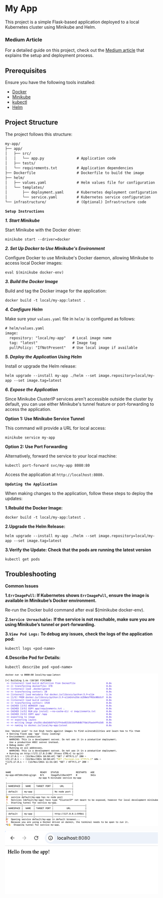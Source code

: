 # My App

This project is a simple Flask-based application deployed to a local Kubernetes cluster using Minikube and Helm.

### Medium Article

For a detailed guide on this project, check out the [Medium article](https://medium.com/@ramchandra-vadranam/building-a-complete-ci-cd-pipeline-for-eks-with-aws-ecr-codepipeline-codebuild-and-helm-98ca37bc6b50) that explains the setup and deployment process.


## Prerequisites

Ensure you have the following tools installed:
- [Docker](https://docs.docker.com/get-docker/)
- [Minikube](https://minikube.sigs.k8s.io/docs/start/)
- [kubectl](https://kubernetes.io/docs/tasks/tools/)
- [Helm](https://helm.sh/docs/intro/install/)

## Project Structure

The project follows this structure:

```plaintext
my-app/
├── app/
│   ├── src/
│   │   └── app.py               # Application code
│   ├── tests/
│   └── requirements.txt         # Application dependencies
├── Dockerfile                   # Dockerfile to build the image
├── helm/
│   ├── values.yaml              # Helm values file for configuration
│   └── templates/
│       ├── deployment.yaml      # Kubernetes deployment configuration
│       └── service.yaml         # Kubernetes service configuration
└── infrastructure/              # (Optional) Infrastructure code
```
**`Setup Instructions`**

***1. Start Minikube***

Start Minikube with the Docker driver:

``` 
minikube start --driver=docker 
```

***2. Set Up Docker to Use Minikube's Environment***

Configure Docker to use Minikube's Docker daemon, allowing Minikube to access local Docker images:

```
eval $(minikube docker-env)
```

***3. Build the Docker Image***

Build and tag the Docker image for the application:

```
docker build -t local/my-app:latest .
```
***4. Configure Helm***

Make sure your `values.yaml` file in `helm/` is configured as follows:

```
# helm/values.yaml
image:
  repository: "local/my-app"   # Local image name
  tag: "latest"                # Image tag
  pullPolicy: "IfNotPresent"   # Use local image if available
```

***5. Deploy the Application Using Helm***

Install or upgrade the Helm release:


```
helm upgrade --install my-app ./helm --set image.repository=local/my-app --set image.tag=latest
```

***6. Expose the Application***

Since Minikube ClusterIP services aren't accessible outside the cluster by default, you can use either Minikube's tunnel feature or port-forwarding to access the application.

**Option 1: Use Minikube Service Tunnel**

This command will provide a URL for local access:
```
minikube service my-app
```
**Option 2: Use Port Forwarding**

Alternatively, forward the service to your local machine:

```
kubectl port-forward svc/my-app 8080:80
```

Access the application at `http://localhost:8080.`

**`Updating the Application`**

When making changes to the application, follow these steps to deploy the updates:

**1.Rebuild the Docker Image:**

```
docker build -t local/my-app:latest .
```
**2.Upgrade the Helm Release:**
```
helm upgrade --install my-app ./helm --set image.repository=local/my-app --set image.tag=latest
```
**3.Verify the Update: Check that the pods are running the latest version**
```
kubectl get pods
```
## Troubleshooting

**Common Issues**

**1.`ErrImagePull`: If Kubernetes shows `ErrImagePull`, ensure the image is available in Minikube’s Docker environment.**

Re-run the Docker build command after eval $(minikube docker-env).

**2.`Service Unreachable:` If the service is not reachable, make sure you are using Minikube’s tunnel or port-forwarding.**

**3.`View Pod Logs:` To debug any issues, check the logs of the application pod:**

```
kubectl logs <pod-name>
```
**4.Describe Pod for Details:**
```
kubectl describe pod <pod-name>
```
![Alt text](./images/docker.png)



![Alt text](./images/minikube.png)



![Alt text](./images/app.png)




